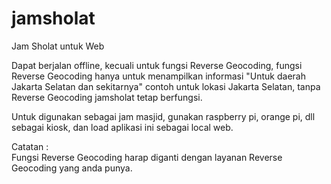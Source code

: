 # jamsholat
Jam Sholat untuk Web

Dapat berjalan offline, kecuali untuk fungsi Reverse Geocoding, fungsi Reverse Geocoding hanya untuk menampilkan informasi "Untuk daerah Jakarta Selatan dan sekitarnya" contoh untuk lokasi Jakarta Selatan, tanpa Reverse Geocoding jamsholat tetap berfungsi.

Untuk digunakan sebagai jam masjid, gunakan raspberry pi, orange pi, dll sebagai kiosk, dan load aplikasi ini sebagai local web.

Catatan :\
Fungsi Reverse Geocoding harap diganti dengan layanan Reverse Geocoding yang anda punya.
